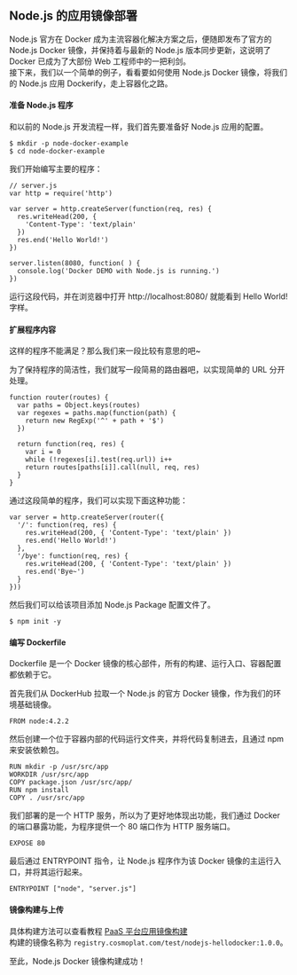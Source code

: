 ## Node.js 的应用镜像部署
Node.js 官方在 Docker 成为主流容器化解决方案之后，便随即发布了官方的 Node.js Docker 镜像，并保持着与最新的 Node.js 版本同步更新，这说明了 Docker 已成为了大部份 Web 工程师中的一把利剑。  
接下来，我们以一个简单的例子，看看要如何使用 Node.js Docker 镜像，将我们的 Node.js 应用 Dockerify，走上容器化之路。

####  准备 Node.js 程序  
和以前的 Node.js 开发流程一样，我们首先要准备好 Node.js 应用的配置。
```
$ mkdir -p node-docker-example
$ cd node-docker-example
```

我们开始编写主要的程序：
```
// server.js
var http = require('http')

var server = http.createServer(function(req, res) {
  res.writeHead(200, {
    'Content-Type': 'text/plain'
  })
  res.end('Hello World!')
})

server.listen(8080, function( ) {
  console.log('Docker DEMO with Node.js is running.')
}) 
```
运行这段代码，并在浏览器中打开 http://localhost:8080/  就能看到 Hello World!  字样。

#### 扩展程序内容  
这样的程序不能满足？那么我们来一段比较有意思的吧~  

为了保持程序的简洁性，我们就写一段简易的路由器吧，以实现简单的 URL 分开处理。  
```
function router(routes) {
  var paths = Object.keys(routes)
  var regexes = paths.map(function(path) {
    return new RegExp('^' + path + '$')
  })

  return function(req, res) {
    var i = 0
    while (!regexes[i].test(req.url)) i++
    return routes[paths[i]].call(null, req, res)
  }
} 
```
通过这段简单的程序，我们可以实现下面这种功能：
```
var server = http.createServer(router({
  '/': function(req, res) {
    res.writeHead(200, { 'Content-Type': 'text/plain' })
    res.end('Hello World!')
  },
  '/bye': function(req, res) {
    res.writeHead(200, { 'Content-Type': 'text/plain' })
    res.end('Bye~')
  }
}))
```
然后我们可以给该项目添加 Node.js Package 配置文件了。
```
$ npm init -y
``` 

#### 编写 Dockerfile
Dockerfile 是一个 Docker 镜像的核心部件，所有的构建、运行入口、容器配置都依赖于它。

首先我们从 DockerHub 拉取一个 Node.js 的官方 Docker 镜像，作为我们的环境基础镜像。
```
FROM node:4.2.2 
```
然后创建一个位于容器内部的代码运行文件夹，并将代码复制进去，且通过 npm 来安装依赖包。
```
RUN mkdir -p /usr/src/app
WORKDIR /usr/src/app
COPY package.json /usr/src/app/
RUN npm install
COPY . /usr/src/app 
```
我们部署的是一个 HTTP 服务，所以为了更好地体现出功能，我们通过 Docker 的端口暴露功能，为程序提供一个 80 端口作为 HTTP 服务端口。  
```
EXPOSE 80   
```
最后通过 ENTRYPOINT  指令，让 Node.js 程序作为该 Docker 镜像的主运行入口，并将其运行起来。  

```
ENTRYPOINT ["node", "server.js"]  
```

#### 镜像构建与上传
具体构建方法可以查看教程 [PaaS 平台应用镜像构建](../PaaS平台使用指南/PaaS平台应用镜像构建.md)     
构建的镜像名称为 `registry.cosmoplat.com/test/nodejs-hellodocker:1.0.0`。       

至此，Node.js Docker 镜像构建成功！    
